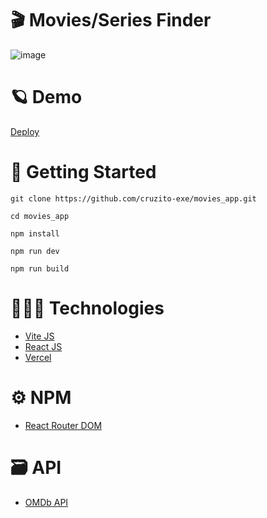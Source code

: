 # 🎬 Movies/Series Finder

![image](https://github.com/cruzito-rar/movies_app/assets/54298536/94de610a-96b2-4663-8516-b8c9d0fd30bc)

# 🪐 Demo

[Deploy](https://movies-app-cruzito-exe.vercel.app/)

# 🏴 Getting Started

```
git clone https://github.com/cruzito-exe/movies_app.git
```
```
cd movies_app
```
```
npm install
```
```
npm run dev
```

```
npm run build
```

# 🧑🏻‍💻 Technologies

- [Vite JS](https://vitejs.dev/)
- [React JS](https://reactjs.org/)
- [Vercel](https://vercel.com/dashboard)

# ⚙️ NPM

- [React Router DOM](https://www.npmjs.com/package/react-router-dom/)

# 🗃️ API

- [OMDb API](https://www.omdbapi.com/)
